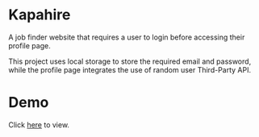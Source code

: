 # Kapahire 
A job finder website that requires a user to login before accessing their profile page.

This project uses local storage to store the required email and password, while the profile page integrates the use of random user Third-Party API.


# Demo
Click [here](https://thelma-dev.github.io/Rider/) to view.